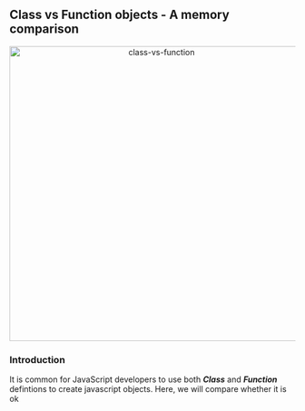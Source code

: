 ## Class vs Function objects - A memory comparison

<p style="text-align:center">
  <img 
    src="https://github.com/manojadams/js-objects-memory/assets/1009561/c9192951-3c82-4260-96f0-71fb3e5e1092" 
    alt="class-vs-function" 
    width="520"
  />
</p>

### Introduction

It is common for JavaScript developers to use both _**Class**_ and _**Function**_ defintions to create javascript objects.
Here, we will compare whether it is ok


